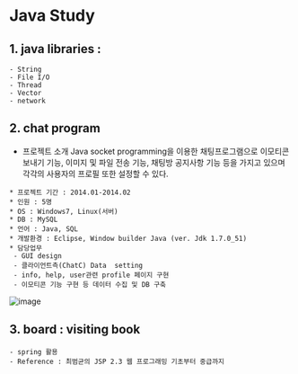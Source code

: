 # Java Study

## 1. java libraries :
    - String
    - File I/O
    - Thread
    - Vector
    - network

## 2. chat program 
* 프로젝트 소개
Java socket programming을 이용한 채팅프로그램으로 이모티콘 보내기 기능, 이미지 및 파일 전송 기능, 채팅방 공지사항 기능 등을 가지고 있으며 각각의 사용자의 프로필 또한 설정할 수 있다.
```
* 프로젝트 기간 : 2014.01-2014.02 
* 인원 : 5명
* OS : Windows7, Linux(서버)
* DB : MySQL
* 언어 : Java, SQL
* 개발환경 : Eclipse, Window builder Java (ver. Jdk 1.7.0_51)
* 담당업무
 - GUI design
 - 클라이언트측(ChatC) Data  setting 
 - info, help, user관련 profile 페이지 구현
 - 이모티콘 기능 구현 등 데이터 수집 및 DB 구축
```
![image](https://user-images.githubusercontent.com/8167433/74086994-b8f37180-4acb-11ea-9a16-d2d34ccb3446.png)


## 3. board : visiting book
    - spring 활용
    - Reference : 최범균의 JSP 2.3 웹 프로그래밍 기초부터 중급까지
